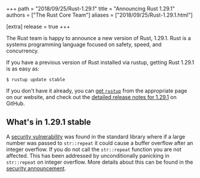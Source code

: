 +++
path = "2018/09/25/Rust-1.29.1"
title = "Announcing Rust 1.29.1"
authors = ["The Rust Core Team"]
aliases = ["2018/09/25/Rust-1.29.1.html"]

[extra]
release = true
+++

The Rust team is happy to announce a new version of Rust, 1.29.1. Rust is a
systems programming language focused on safety, speed, and concurrency.

If you have a previous version of Rust installed via rustup, getting Rust
1.29.1 is as easy as:

```
$ rustup update stable
```

If you don't have it already, you can [get `rustup`][install] from the
appropriate page on our website, and check out the [detailed release notes for
1.29.1][notes] on GitHub.

[install]: https://www.rust-lang.org/install.html
[notes]: https://github.com/rust-lang/rust/blob/stable/RELEASES.md#version-1291-2018-09-25

## What's in 1.29.1 stable

A [security vulnerability][vuln] was found in the standard library where if a
large number was passed to `str::repeat` it could cause a buffer overflow
after an integer overflow. If you do not call the `str::repeat` function you
are not affected. This has been addressed by unconditionally panicking in
`str::repeat` on integer overflow. More details about this can be found in the
[security announcement][vuln].

[vuln]: https://blog.rust-lang.org/2018/09/21/Security-advisory-for-std.html
